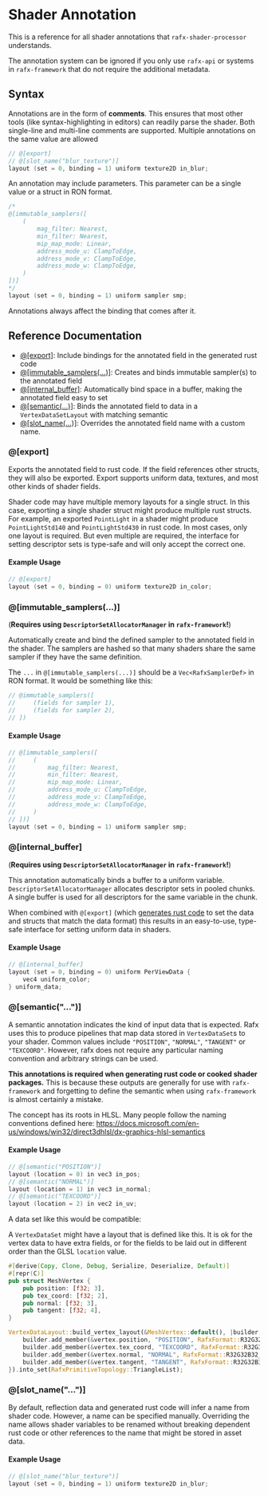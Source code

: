 # Shader Annotation

This is a reference for all shader annotations that `rafx-shader-processor` understands.

The annotation system can be ignored if you only use `rafx-api` or systems in `rafx-framework` that do not require the
additional metadata.

## Syntax

Annotations are in the form of **comments**. This ensures that most other tools (like syntax-highlighting in editors)
can readily parse the shader. Both single-line and multi-line comments are supported. Multiple annotations on the same
value are allowed

```c
// @[export]
// @[slot_name("blur_texture")]
layout (set = 0, binding = 1) uniform texture2D in_blur;
```

An annotation may include parameters. This parameter can be a single value or a struct in RON format.

```c
/* 
@[immutable_samplers([
    (
        mag_filter: Nearest,
        min_filter: Nearest,
        mip_map_mode: Linear,
        address_mode_u: ClampToEdge,
        address_mode_v: ClampToEdge,
        address_mode_w: ClampToEdge,
    )
])]
*/
layout (set = 0, binding = 1) uniform sampler smp;
```

Annotations always affect the binding that comes after it.
  
## Reference Documentation

* [@[export]](#export): Include bindings for the annotated field in the generated rust code
* [@[immutable_samplers(...)]](#immutable_samplers): Creates and binds immutable sampler(s) to the annotated field
* [@[internal_buffer]](#internal_buffer): Automatically bind space in a buffer, making the annotated field easy to set
* [@[semantic(...)]](#semantic): Binds the annotated field to data in a `VertexDataSetLayout` with matching semantic
* [@[slot_name(...)]](#slot_name): Overrides the annotated field name with a custom name.

### @[export]

Exports the annotated field to rust code. If the field references other structs, they will also be exported. Export
supports uniform data, textures, and most other kinds of shader fields.

Shader code may have multiple memory layouts for a single struct. In this case, exporting a single shader struct might
produce multiple rust structs. For example, an exported `PointLight` in a shader might produce `PointLightStd140` and
`PointLightStd430` in rust code. In most cases, only one layout is required. But even multiple are required, the
interface for setting descriptor sets is type-safe and will only accept the correct one.

#### Example Usage

```c
// @[export]
layout (set = 0, binding = 0) uniform texture2D in_color;
```

### @[immutable_samplers(...)]

(**Requires using `DescriptorSetAllocatorManager` in `rafx-framework`!**)

Automatically create and bind the defined sampler to the annotated field in the shader. The samplers are hashed so
that many shaders share the same sampler if they have the same definition.

The `...` in `@[immutable_samplers(...)]` should be a `Vec<RafxSamplerDef>` in RON format. It would be something like
this:

```c
// @immutable_samplers([ 
//     (fields for sampler 1), 
//     (fields for sampler 2), 
// ])
```

#### Example Usage

```c
// @[immutable_samplers([
//     (
//         mag_filter: Nearest,
//         min_filter: Nearest,
//         mip_map_mode: Linear,
//         address_mode_u: ClampToEdge,
//         address_mode_v: ClampToEdge,
//         address_mode_w: ClampToEdge,
//     )
// ])]
layout (set = 0, binding = 1) uniform sampler smp;
```

### @[internal_buffer]

(**Requires using `DescriptorSetAllocatorManager` in `rafx-framework`!**)

This annotation automatically binds a buffer to a uniform variable. `DescriptorSetAllocatorManager` allocates descriptor
sets in pooled chunks. A single buffer is used for all descriptors for the same variable in the chunk.

When combined with `@[export]` (which [generates rust code](generated_rust_code.md) to set the data and structs that 
match the data format) this results in an easy-to-use, type-safe interface for setting uniform data in shaders.

#### Example Usage

```c
// @[internal_buffer]
layout (set = 0, binding = 0) uniform PerViewData {
    vec4 uniform_color;
} uniform_data;
```

### @[semantic("...")]

A semantic annotation indicates the kind of input data that is expected. Rafx uses this to produce pipelines that map
data stored in `VertexDataSet`s to your shader. Common values include `"POSITION"`, `"NORMAL"`, `"TANGENT"` or
`"TEXCOORD"`. However, rafx does not require any particular naming convention and arbitrary strings can be used.

**This annotations is required when generating rust code or cooked shader packages.** This is because these outputs are
generally for use with `rafx-framework` and forgetting to define the semantic when using `rafx-framework` is almost
certainly a mistake.

The concept has its roots in HLSL. Many people follow the naming conventions defined here:
https://docs.microsoft.com/en-us/windows/win32/direct3dhlsl/dx-graphics-hlsl-semantics

#### Example Usage

```c
// @[semantic("POSITION")]
layout (location = 0) in vec3 in_pos;
// @[semantic("NORMAL")]
layout (location = 1) in vec3 in_normal;
// @[semantic("TEXCOORD")]
layout (location = 2) in vec2 in_uv;
```

A data set like this would be compatible:

A `VertexDataSet` might have a layout that is defined like this. It is ok for the vertex data to have extra fields, or
for the fields to be laid out in different order than the GLSL `location` value.

```rust
#[derive(Copy, Clone, Debug, Serialize, Deserialize, Default)]
#[repr(C)]
pub struct MeshVertex {
    pub position: [f32; 3],
    pub tex_coord: [f32; 2],
    pub normal: [f32; 3],
    pub tangent: [f32; 4],
}

VertexDataLayout::build_vertex_layout(&MeshVertex::default(), |builder, vertex| {
    builder.add_member(&vertex.position, "POSITION", RafxFormat::R32G32B32_SFLOAT);
    builder.add_member(&vertex.tex_coord, "TEXCOORD", RafxFormat::R32G32_SFLOAT);
    builder.add_member(&vertex.normal, "NORMAL", RafxFormat::R32G32B32_SFLOAT);
    builder.add_member(&vertex.tangent, "TANGENT", RafxFormat::R32G32B32A32_SFLOAT);
}).into_set(RafxPrimitiveTopology::TriangleList);
```


### @[slot_name("...")]

By default, reflection data and generated rust code will infer a name from shader code. However, a name can be specified
manually. Overriding the name allows shader variables to be renamed without breaking dependent rust code or other
references to the name that might be stored in asset data.

#### Example Usage

```c
// @[slot_name("blur_texture")]
layout (set = 0, binding = 1) uniform texture2D in_blur;
```